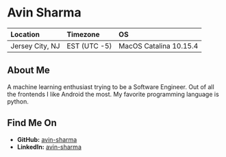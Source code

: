 # Avin Sharma

Location | Timezone | OS
:--- | :--- | :---
Jersey City, NJ | EST (UTC -5) | MacOS Catalina 10.15.4

## About Me
A machine learning enthusiast trying to be a Software Engineer. Out of all the frontends I like Android the most. My favorite programming language is python. 

## Find Me On
* __GitHub:__ [avin-sharma](https://github.com/avin-sharma)
* __LinkedIn:__ [avin-sharma](https://www.linkedin.com/in/avin-sharma/)